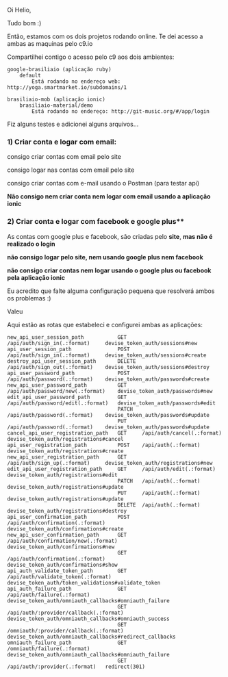 Oi Helio,

Tudo bom :)

Então, estamos com os dois projetos rodando online. Te dei acesso a ambas as maquinas pelo c9.io

Compartilhei contigo o acesso pelo c9 aos dois ambientes:

    google-brasiliaio (aplicação ruby)
        default
            Está rodando no endereço web: http://yoga.smartmarket.io/subdomains/1

    brasiliaio-mob (aplicação ionic)
        brasiliaio-material/demo
            Está rodando no endereço: http://git-music.org/#/app/login

Fiz alguns testes e adicionei alguns arquivos...

### 1) Criar conta e logar com email:

  consigo criar contas com email pelo site
  
  consigo logar nas contas com email pelo site
  
  consigo criar contas com e-mail usando o Postman (para testar api)

**Não consigo nem criar conta nem logar com email usando a aplicação ionic**


### 2) Criar conta e logar com facebook e google plus**

  As contas com google plus e facebook, são criadas pelo **site**, **mas não é realizado o login**
  
  **não consigo logar pelo site, nem usando google plus nem facebook**
  
  **não consigo criar contas nem logar usando o google plus ou facebook pela aplicação ionic**
  
  

Eu acredito que falte alguma configuração pequena que resolverá ambos os problemas :)


Valeu


Aqui estão as rotas que estabeleci e configurei ambas as aplicações:

    new_api_user_session_path	        GET 	/api/auth/sign_in(.:format)	    devise_token_auth/sessions#new
    api_user_session_path		        POST	/api/auth/sign_in(.:format)	    devise_token_auth/sessions#create
    destroy_api_user_session_path	    DELETE	/api/auth/sign_out(.:format)	devise_token_auth/sessions#destroy
    api_user_password_path		        POST	/api/auth/password(.:format)	devise_token_auth/passwords#create
    new_api_user_password_path	        GET	    /api/auth/password/new(.:format)   	devise_token_auth/passwords#new
    edit_api_user_password_path	        GET	    /api/auth/password/edit(.:format)	devise_token_auth/passwords#edit
                                        PATCH	/api/auth/password(.:format)	devise_token_auth/passwords#update
                                        PUT	    /api/auth/password(.:format)	devise_token_auth/passwords#update
    cancel_api_user_registration_path	GET	    /api/auth/cancel(.:format)	    devise_token_auth/registrations#cancel
    api_user_registration_path	        POST	/api/auth(.:format)	            devise_token_auth/registrations#create
    new_api_user_registration_path	    GET	    /api/auth/sign_up(.:format)	    devise_token_auth/registrations#new
    edit_api_user_registration_path	    GET	    /api/auth/edit(.:format)	    devise_token_auth/registrations#edit
                                        PATCH	/api/auth(.:format)	            devise_token_auth/registrations#update
                                        PUT	    /api/auth(.:format)	            devise_token_auth/registrations#update
                                        DELETE	/api/auth(.:format)	            devise_token_auth/registrations#destroy
    api_user_confirmation_path	        POST	/api/auth/confirmation(.:format)	devise_token_auth/confirmations#create
    new_api_user_confirmation_path	    GET	    /api/auth/confirmation/new(.:format)	devise_token_auth/confirmations#new
                                        GET	    /api/auth/confirmation(.:format)	devise_token_auth/confirmations#show
    api_auth_validate_token_path	    GET	    /api/auth/validate_token(.:format)	devise_token_auth/token_validations#validate_token
    api_auth_failure_path	            GET	    /api/auth/failure(.:format)	    devise_token_auth/omniauth_callbacks#omniauth_failure
                                        GET	    /api/auth/:provider/callback(.:format)	devise_token_auth/omniauth_callbacks#omniauth_success
                                        GET	    /omniauth/:provider/callback(.:format)	devise_token_auth/omniauth_callbacks#redirect_callbacks
    omniauth_failure_path	            GET	    /omniauth/failure(.:format)	    devise_token_auth/omniauth_callbacks#omniauth_failure
                                        GET	    /api/auth/:provider(.:format)	redirect(301)